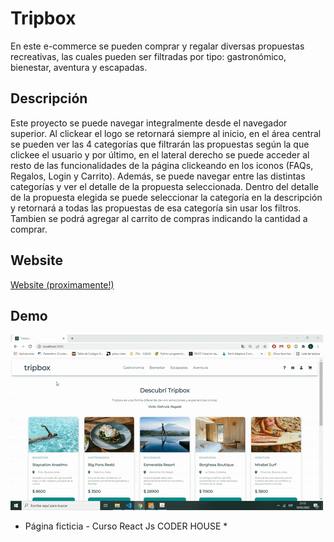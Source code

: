 # Tripbox

En este e-commerce se pueden comprar y regalar diversas propuestas recreativas, las cuales pueden ser filtradas por tipo: gastronómico, bienestar, aventura y escapadas.

## Descripción

Este proyecto se puede navegar integralmente desde el navegador superior. Al clickear el logo se retornará siempre al inicio, en el área central se pueden ver las 4 categorías que filtrarán las propuestas según la que clickee el usuario y por último, en el lateral derecho se puede acceder al resto de las funcionalidades de la página clickeando en los iconos (FAQs, Regalos, Login y Carrito). 
Además, se puede navegar entre las distintas categorías y ver el detalle de la propuesta seleccionada. Dentro del detalle de la propuesta elegida se puede seleccionar la categoría en la descripción y retornará a todas las propuestas de esa categoría sin usar los filtros. Tambien se podrá agregar al carrito de compras indicando la cantidad a comprar.

## Website

<a href=""> Website (proximamente!) </a>

## Demo

<img src="https://github.com/LauraBrea/tripbox/blob/master/img/ezgif.com-gif-maker.gif" alt="gif funcionalidad de la pagina">

* Página ficticia - Curso React Js CODER HOUSE *
